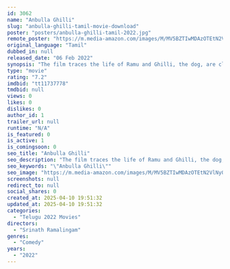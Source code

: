 ```yaml
---
id: 3062
name: "Anbulla Ghilli"
slug: "anbulla-ghilli-tamil-movie-download"
poster: "posters/anbulla-ghilli-tamil-2022.jpg"
remote_poster: "https://m.media-amazon.com/images/M/MV5BZTIwMDAzOTEtN2VlNy00ZDRhLWFmZDQtMzU0NGMxNWFiYTM2XkEyXkFqcGdeQXVyMjg5Mzc4NTE@._V1_SX300.jpg"
original_language: "Tamil"
dubbed_in: null
released_date: "06 Feb 2022"
synopsis: "The film traces the life of Ramu and Ghilli, the dog, are close friends. Ramu finds himself caught in a love triangle. Ghilli helps Ramu find true love. Their life is stirred up by Sundar, a ruthless poacher disguised as a forest ..."
type: "movie"
rating: "7.2"
imdbid: "tt11737778"
tmdbid: null
views: 0
likes: 0
dislikes: 0
author_id: 1
trailer_url: null
runtime: "N/A"
is_featured: 0
is_active: 1
is_comingsoon: 0
seo_title: "Anbulla Ghilli"
seo_description: "The film traces the life of Ramu and Ghilli, the dog, are close friends. Ramu finds himself caught in a love triangle. Ghilli helps Ramu find true love. Their life is stirred up by Sundar, a ruthless poacher disguised as a forest ..."
seo_keywords: "\"Anbulla Ghilli\""
seo_image: "https://m.media-amazon.com/images/M/MV5BZTIwMDAzOTEtN2VlNy00ZDRhLWFmZDQtMzU0NGMxNWFiYTM2XkEyXkFqcGdeQXVyMjg5Mzc4NTE@._V1_SX300.jpg"
screenshots: null
redirect_to: null
social_shares: 0
created_at: 2025-04-10 19:51:32
updated_at: 2025-04-10 19:51:32
categories:
  - "Telugu 2022 Movies"
directors:
  - "Srinath Ramalingam"
genres:
  - "Comedy"
years:
  - "2022"
---
```


